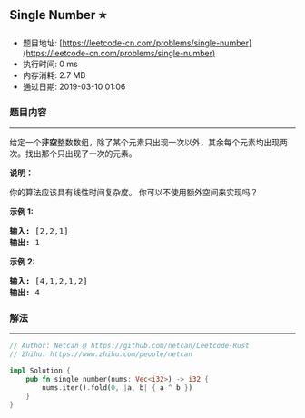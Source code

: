 ## Single Number :star:
- 题目地址: [https://leetcode-cn.com/problems/single-number](https://leetcode-cn.com/problems/single-number)
- 执行时间: 0 ms 
- 内存消耗: 2.7 MB
- 通过日期: 2019-03-10 01:06

### 题目内容
---
<p>给定一个<strong>非空</strong>整数数组，除了某个元素只出现一次以外，其余每个元素均出现两次。找出那个只出现了一次的元素。</p>

<p><strong>说明：</strong></p>

<p>你的算法应该具有线性时间复杂度。 你可以不使用额外空间来实现吗？</p>

<p><strong>示例 1:</strong></p>

<pre><strong>输入:</strong> [2,2,1]
<strong>输出:</strong> 1
</pre>

<p><strong>示例 2:</strong></p>

<pre><strong>输入:</strong> [4,1,2,1,2]
<strong>输出:</strong> 4</pre>


### 解法
---
```rust
// Author: Netcan @ https://github.com/netcan/Leetcode-Rust
// Zhihu: https://www.zhihu.com/people/netcan

impl Solution {
    pub fn single_number(nums: Vec<i32>) -> i32 {
        nums.iter().fold(0, |a, b| { a ^ b })
    }
}

```